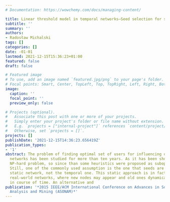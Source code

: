 ```yaml
---
# Documentation: https://wowchemy.com/docs/managing-content/

title: Linear threshold model in temporal networks—Seed selection for social influence
subtitle: ''
summary: ''
authors:
- Radosław Michalski
tags: []
categories: []
date: -01-01
lastmod: 2021-12-15T15:36:23+01:00
featured: false
draft: false

# Featured image
# To use, add an image named `featured.jpg/png` to your page's folder.
# Focal points: Smart, Center, TopLeft, Top, TopRight, Left, Right, BottomLeft, Bottom, BottomRight.
image:
  caption: ''
  focal_point: ''
  preview_only: false

# Projects (optional).
#   Associate this post with one or more of your projects.
#   Simply enter your project's folder or file name without extension.
#   E.g. `projects = ["internal-project"]` references `content/project/deep-learning/index.md`.
#   Otherwise, set `projects = []`.
projects: []
publishDate: '2021-12-15T14:36:23.656419Z'
publication_types:
- '1'
abstract: The problem of finding optimal set of users for influencing others in social
  networks has been studied for more than ten years. As it has been shown, it is a
  NP-hard problem, so since than some heuristics were proposed as suboptimal solutions.
  Still, one of the commonly used assumption is the one that seeds are chosen on the
  static network, not the temporal one. This static approach is in fact far from the
  real-world networks, where new nodes may appear and old ones dynamically disappear
  in course of time. An alternative and
publication: '*2015 IEEE/ACM International Conference on Advances in Social Networks
  Analysis and Mining (ASONAM)*'
---
```

